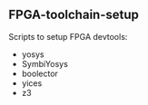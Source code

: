 ## FPGA-toolchain-setup
Scripts to setup FPGA devtools:
* yosys
* SymbiYosys
* boolector
* yices
* z3
